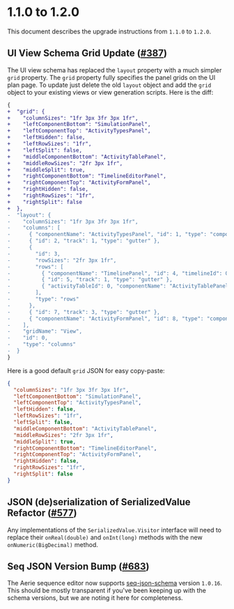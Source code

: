 # 1.1.0 to 1.2.0

This document describes the upgrade instructions from `1.1.0` to `1.2.0`.

## UI View Schema Grid Update ([#387](https://github.com/NASA-AMMOS/aerie-ui/pull/387))

The UI view schema has replaced the `layout` property with a much simpler `grid` property. The `grid` property fully specifies the panel grids on the UI plan page. To update just delete the old `layout` object and add the `grid` object to your existing views or view generation scripts. Here is the diff:

```diff
{
+  "grid": {
+    "columnSizes": "1fr 3px 3fr 3px 1fr",
+    "leftComponentBottom": "SimulationPanel",
+    "leftComponentTop": "ActivityTypesPanel",
+    "leftHidden": false,
+    "leftRowSizes": "1fr",
+    "leftSplit": false,
+    "middleComponentBottom": "ActivityTablePanel",
+    "middleRowSizes": "2fr 3px 1fr",
+    "middleSplit": true,
+    "rightComponentBottom": "TimelineEditorPanel",
+    "rightComponentTop": "ActivityFormPanel",
+    "rightHidden": false,
+    "rightRowSizes": "1fr",
+    "rightSplit": false
+  },
-  "layout": {
-    "columnSizes": "1fr 3px 3fr 3px 1fr",
-    "columns": [
-      { "componentName": "ActivityTypesPanel", "id": 1, "type": "component" },
-      { "id": 2, "track": 1, "type": "gutter" },
-      {
-        "id": 3,
-        "rowSizes": "2fr 3px 1fr",
-        "rows": [
-          { "componentName": "TimelinePanel", "id": 4, "timelineId": 0, "type": "component" },
-          { "id": 5, "track": 1, "type": "gutter" },
-          { "activityTableId": 0, "componentName": "ActivityTablePanel", "id": 6, "type": "component" }
-        ],
-        "type": "rows"
-      },
-      { "id": 7, "track": 3, "type": "gutter" },
-      { "componentName": "ActivityFormPanel", "id": 8, "type": "component" }
-    ],
-    "gridName": "View",
-    "id": 0,
-    "type": "columns"
-  }
}
```

Here is a good default `grid` JSON for easy copy-paste:

```json
{
  "columnSizes": "1fr 3px 3fr 3px 1fr",
  "leftComponentBottom": "SimulationPanel",
  "leftComponentTop": "ActivityTypesPanel",
  "leftHidden": false,
  "leftRowSizes": "1fr",
  "leftSplit": false,
  "middleComponentBottom": "ActivityTablePanel",
  "middleRowSizes": "2fr 3px 1fr",
  "middleSplit": true,
  "rightComponentBottom": "TimelineEditorPanel",
  "rightComponentTop": "ActivityFormPanel",
  "rightHidden": false,
  "rightRowSizes": "1fr",
  "rightSplit": false
}
```

## JSON (de)serialization of SerializedValue Refactor ([#577](https://github.com/NASA-AMMOS/aerie/pull/577))

Any implementations of the `SerializedValue.Visitor` interface will need to replace their `onReal(double)` and `onInt(long)` methods with the new `onNumeric(BigDecimal)` method.

## Seq JSON Version Bump ([#683](https://github.com/NASA-AMMOS/aerie/pull/683))

The Aerie sequence editor now supports [seq-json-schema](https://github.com/NASA-AMMOS/seq-json-schema) version `1.0.16`. This should be mostly transparent if you've been keeping up with the schema versions, but we are noting it here for completeness.
